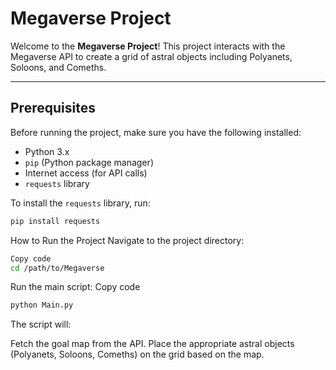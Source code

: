 # Megaverse Project

Welcome to the **Megaverse Project**! This project interacts with the Megaverse API to create a grid of astral objects including Polyanets, Soloons, and Comeths. 

---

## **Prerequisites**

Before running the project, make sure you have the following installed:

- Python 3.x
- `pip` (Python package manager)
- Internet access (for API calls)
- `requests` library

To install the `requests` library, run:
```bash
pip install requests
```


How to Run the Project
Navigate to the project directory:

```bash
Copy code
cd /path/to/Megaverse
```
Run the main script:
Copy code

```bash
python Main.py
```
The script will:

Fetch the goal map from the API.
Place the appropriate astral objects (Polyanets, Soloons, Comeths) on the grid based on the map.